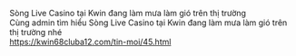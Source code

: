 
Sòng Live Casino tại Kwin đang làm mưa làm gió trên thị trường	
Cùng admin tìm hiểu Sòng Live Casino tại Kwin đang làm mưa làm gió trên thị trường nhé	
https://kwin68cluba12.com/tin-moi/45.html